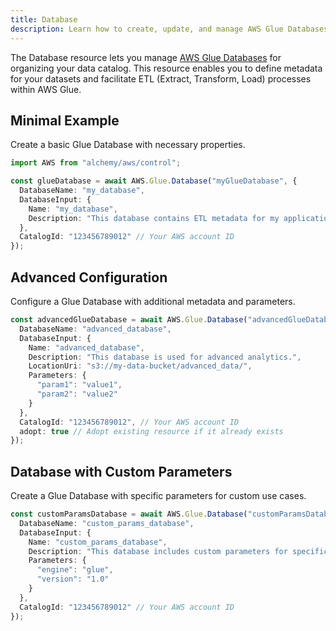 ```yaml
---
title: Database
description: Learn how to create, update, and manage AWS Glue Databases using Alchemy Cloud Control.
---
```



The Database resource lets you manage [AWS Glue Databases](https://docs.aws.amazon.com/glue/latest/userguide/) for organizing your data catalog. This resource enables you to define metadata for your datasets and facilitate ETL (Extract, Transform, Load) processes within AWS Glue.

## Minimal Example

Create a basic Glue Database with necessary properties.

```ts
import AWS from "alchemy/aws/control";

const glueDatabase = await AWS.Glue.Database("myGlueDatabase", {
  DatabaseName: "my_database",
  DatabaseInput: {
    Name: "my_database",
    Description: "This database contains ETL metadata for my application."
  },
  CatalogId: "123456789012" // Your AWS account ID
});
```

## Advanced Configuration

Configure a Glue Database with additional metadata and parameters.

```ts
const advancedGlueDatabase = await AWS.Glue.Database("advancedGlueDatabase", {
  DatabaseName: "advanced_database",
  DatabaseInput: {
    Name: "advanced_database",
    Description: "This database is used for advanced analytics.",
    LocationUri: "s3://my-data-bucket/advanced_data/",
    Parameters: {
      "param1": "value1",
      "param2": "value2"
    }
  },
  CatalogId: "123456789012", // Your AWS account ID
  adopt: true // Adopt existing resource if it already exists
});
```

## Database with Custom Parameters

Create a Glue Database with specific parameters for custom use cases.

```ts
const customParamsDatabase = await AWS.Glue.Database("customParamsDatabase", {
  DatabaseName: "custom_params_database",
  DatabaseInput: {
    Name: "custom_params_database",
    Description: "This database includes custom parameters for specific use cases.",
    Parameters: {
      "engine": "glue",
      "version": "1.0"
    }
  },
  CatalogId: "123456789012" // Your AWS account ID
});
```
